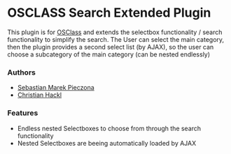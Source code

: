OSCLASS Search Extended Plugin
============================

This plugin is for [OSClass](https://osclass.org) and extends the selectbox functionality / search functionality to simplify the search.
The User can select the main category, then the plugin provides a second select list (by AJAX), so the user can choose a subcategory of the main category (can be nested endlessly)

### Authors

* [Sebastian Marek Pieczona](http://www.iocron.com)
* [Christian Hackl](http://www.iocron.com)

### Features

* Endless nested Selectboxes to choose from through the search functionality
* Nested Selectboxes are beeing automatically loaded by AJAX